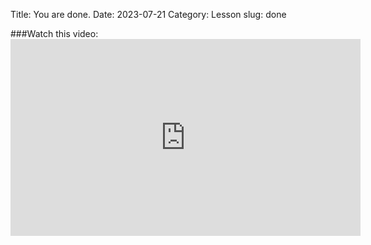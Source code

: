 Title: You are done.
Date: 2023-07-21
Category: Lesson
slug: done

###Watch this video:  <iframe width="560" height="315" src="https://www.youtube.com/embed/6xi0Uw9XU_U" title="YouTube video player" frameborder="0" allow="accelerometer; autoplay; clipboard-write; encrypted-media; gyroscope; picture-in-picture; web-share" allowfullscreen></iframe>  
